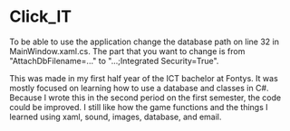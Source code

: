 # Click_IT

To be able to use the application change the database path on line 32 in MainWindow.xaml.cs. The part that you want to change is from "AttachDbFilename=..." to "...;Integrated Security=True".

This was made in my first half year of the ICT bachelor at Fontys. It was mostly focused on learning how to use a database and classes in C#. Because I wrote this in the second period on the first semester, the code could be improved. I still like how the game functions and the things I learned using xaml, sound, images, database, and email. 
